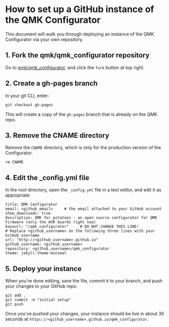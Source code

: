 # How to set up a GitHub instance of the QMK Configurator

This document will walk you through deploying an instance of the QMK Configurator via your own repository.

## 1. Fork the qmk/qmk_configurator repository

Go to [qmk/qmk_configurator](https://github.com/qmk/qmk_configurator), and click the `fork` button at top right.

## 2. Create a gh-pages branch

In your git CLI, enter:

    git checkout gh-pages

This will create a copy of the `gh-pages` branch that is already on the QMK repo.

## 3. Remove the CNAME directory

Remove the `CNAME` directory, which is only for the production version of the Configurator.

    rm CNAME

## 4. Edit the _config.yml file

In the root directory, open the `_config.yml` file in a text editor, and edit it as appropriate:

    title: QMK Configurator
    email: <github_email>     # the email attached to your GitHub account
    show_downloads: true
    description: QMK for potatoes - an open source configurator for QMK Firmware (only the AVR boards right now)
    baseurl: "/qmk_configurator"     # DO NOT CHANGE THIS LINE!
    # Replace <github_username> on the following three lines with your GitHub username
    url: "http://<github_username>.github.io"
    github_username: <github_username>
    repository: <github_username>/qmk_configurator
    theme: jekyll-theme-minimal

## 5. Deploy your instance

When you're done editing, save the file, commit it to your branch, and push your changes to your GitHub repo.

    git add .
    git commit -m "initial setup"
    git push

Once you've pushed your changes, your instance should be live in about 30 seconds at `https://<github_username>.github.io/qmk_configurator`.
